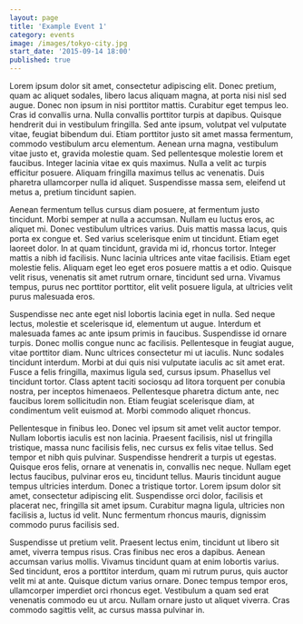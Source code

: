 ```yaml
---
layout: page
title: 'Example Event 1'
category: events
image: /images/tokyo-city.jpg
start_date: '2015-09-14 18:00'
published: true
---
```

Lorem ipsum dolor sit amet, consectetur adipiscing elit. Donec pretium, quam ac aliquet sodales, libero lacus aliquam magna, at porta nisi nisl sed augue. Donec non ipsum in nisi porttitor mattis. Curabitur eget tempus leo. Cras id convallis urna. Nulla convallis porttitor turpis at dapibus. Quisque hendrerit dui in vestibulum fringilla. Sed ante ipsum, volutpat vel vulputate vitae, feugiat bibendum dui. Etiam porttitor justo sit amet massa fermentum, commodo vestibulum arcu elementum. Aenean urna magna, vestibulum vitae justo et, gravida molestie quam. Sed pellentesque molestie lorem et faucibus. Integer lacinia vitae ex quis maximus. Nulla a velit ac turpis efficitur posuere. Aliquam fringilla maximus tellus ac venenatis. Duis pharetra ullamcorper nulla id aliquet. Suspendisse massa sem, eleifend ut metus a, pretium tincidunt sapien.

Aenean fermentum tellus cursus diam posuere, at fermentum justo tincidunt. Morbi semper at nulla a accumsan. Nullam eu luctus eros, ac aliquet mi. Donec vestibulum ultrices varius. Duis mattis massa lacus, quis porta ex congue et. Sed varius scelerisque enim ut tincidunt. Etiam eget laoreet dolor. In at quam tincidunt, gravida mi id, rhoncus tortor. Integer mattis a nibh id facilisis. Nunc lacinia ultrices ante vitae facilisis. Etiam eget molestie felis. Aliquam eget leo eget eros posuere mattis a et odio. Quisque velit risus, venenatis sit amet rutrum ornare, tincidunt sed urna. Vivamus tempus, purus nec porttitor porttitor, elit velit posuere ligula, at ultricies velit purus malesuada eros.

Suspendisse nec ante eget nisl lobortis lacinia eget in nulla. Sed neque lectus, molestie et scelerisque id, elementum ut augue. Interdum et malesuada fames ac ante ipsum primis in faucibus. Suspendisse id ornare turpis. Donec mollis congue nunc ac facilisis. Pellentesque in feugiat augue, vitae porttitor diam. Nunc ultrices consectetur mi ut iaculis. Nunc sodales tincidunt interdum. Morbi at dui quis nisi vulputate iaculis ac sit amet erat. Fusce a felis fringilla, maximus ligula sed, cursus ipsum. Phasellus vel tincidunt tortor. Class aptent taciti sociosqu ad litora torquent per conubia nostra, per inceptos himenaeos. Pellentesque pharetra dictum ante, nec faucibus lorem sollicitudin non. Etiam feugiat scelerisque diam, at condimentum velit euismod at. Morbi commodo aliquet rhoncus.

Pellentesque in finibus leo. Donec vel ipsum sit amet velit auctor tempor. Nullam lobortis iaculis est non lacinia. Praesent facilisis, nisl ut fringilla tristique, massa nunc facilisis felis, nec cursus ex felis vitae tellus. Sed tempor et nibh quis pulvinar. Suspendisse hendrerit a turpis ut egestas. Quisque eros felis, ornare at venenatis in, convallis nec neque. Nullam eget lectus faucibus, pulvinar eros eu, tincidunt tellus. Mauris tincidunt augue tempus ultricies interdum. Donec a tristique tortor. Lorem ipsum dolor sit amet, consectetur adipiscing elit. Suspendisse orci dolor, facilisis et placerat nec, fringilla sit amet ipsum. Curabitur magna ligula, ultricies non facilisis a, luctus id velit. Nunc fermentum rhoncus mauris, dignissim commodo purus facilisis sed.

Suspendisse ut pretium velit. Praesent lectus enim, tincidunt ut libero sit amet, viverra tempus risus. Cras finibus nec eros a dapibus. Aenean accumsan varius mollis. Vivamus tincidunt quam at enim lobortis varius. Sed tincidunt, eros a porttitor interdum, quam mi rutrum purus, quis auctor velit mi at ante. Quisque dictum varius ornare. Donec tempus tempor eros, ullamcorper imperdiet orci rhoncus eget. Vestibulum a quam sed erat venenatis commodo eu ut arcu. Nullam ornare justo ut aliquet viverra. Cras commodo sagittis velit, ac cursus massa pulvinar in.